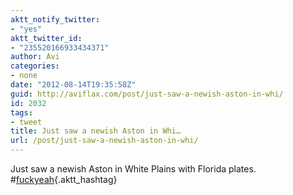 ```yaml
---
aktt_notify_twitter:
- "yes"
aktt_twitter_id:
- "235520166933434371"
author: Avi
categories:
- none
date: "2012-08-14T19:35:58Z"
guid: http://aviflax.com/post/just-saw-a-newish-aston-in-whi/
id: 2032
tags:
- tweet
title: Just saw a newish Aston in Whi…
url: /post/just-saw-a-newish-aston-in-whi/
---
```

Just saw a newish Aston in White Plains with Florida plates. #[fuckyeah](http://search.twitter.com/search?q=%23fuckyeah){.aktt_hashtag}
